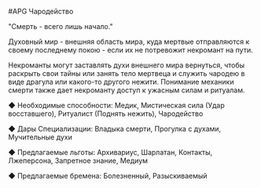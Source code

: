 #APG
Чародейство

"Смерть - всего лишь начало." 

Духовный мир - внешняя область мира, куда мертвые отправляются к своему последнему покою - если их не потревожит некромант на пути. 

Некроманты могут заставлять духи внешнего мира вернуться, чтобы раскрыть свои тайны или занять тело мертвеца и служить чародею в виде драгула или какого-то другого нежити. Понимание механики смерти также дает некроманту доступ к ужасным силам и ритуалам. 

◆ Необходимые способности: Медик, Мистическая сила (Удар восставшего), Ритуалист (Поднять нежить), Чародейство 

◆ Дары Специализации: Владыка смерти, Прогулка с духами, Мучительные духи 

◆ Предлагаемые льготы: Архивариус, Шарлатан, Контакты, Лжеперсона, Запретное знание, Медиум 

◆ Предлагаемые бремена: Болезненный, Разыскиваемый
